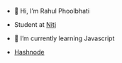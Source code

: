 - 👋 Hi, I’m Rahul Phoolbhati
- Student at [Nitj](https://www.nitj.ac.in/)

- 🌱 I’m currently learning  Javascript

<!-- - 👀 I’m interested in ...

- 💞️ I’m looking to collaborate on ...
- 📫 How to reach me ... -->
- [Hashnode](https://hashnode.com/@RahulLrnit)

<!---

Rahul-Phoolbhati/Rahul-Phoolbhati is a ✨ special ✨ repository because its `README.md` (this file) appears on your GitHub profile.
You can click the Preview link to take a look at your changes.
--->

